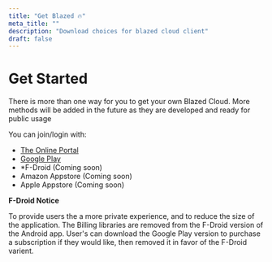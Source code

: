 ```yaml
---
title: "Get Blazed 🔥"
meta_title: ""
description: "Download choices for blazed cloud client"
draft: false
---
```


# Get Started

There is more than one way for you to get your own Blazed Cloud. More methods will be added in the future as they are developed and ready for public usage

You can join/login with:
- [The Online Portal]("https://portal.blazedcloud.com")
- [Google Play]("https://play.google.com/store/apps/details?id=com.chancesoftwarellc.blazedcloud")
- *F-Droid (Coming soon)
- Amazon Appstore (Coming soon)
- Apple Appstore (Coming soon)

**F-Droid Notice**

To provide users the a more private experience, and to reduce the size of the application. The Billing libraries are removed from the F-Droid version of the Android app. User's can download the Google Play version to purchase a subscription if they would like, then removed it in favor of the F-Droid varient.